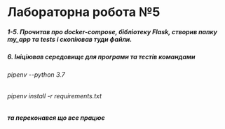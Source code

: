 # Лабораторна робота №5

##### 1-5. Прочитав про docker-compose, бібліотеку Flask, створив папку my_app та tests і скопіював туди файли.
##### 6. Ініціював середовище для програми та тестів командами 
###### pipenv --python 3.7
###### pipenv install -r requirements.txt
##### та переконався що все працює

